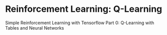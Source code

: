 # Reinforcement Learning: Q-Learning
Simple Reinforcement Learning with Tensorflow Part 0: Q-Learning with Tables and Neural Networks
